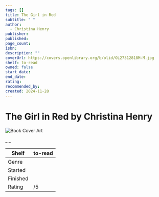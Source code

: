 ```yaml
---
tags: []
title: The Girl in Red
subtitle: " "
author:
  - Christina Henry
publisher:
published:
page_count:
isbn:
description: ""
coverUrl: https://covers.openlibrary.org/b/olid/OL27312818M-M.jpg
shelf: to-read
owned: false
start_date:
end_date:
rating:
recommended_by:
created: 2024-11-28
---
```


# The Girl in Red by Christina Henry

![Book Cover Art](https://covers.openlibrary.org/b/olid/OL27312818M-M.jpg)

_ _

| Shelf | to-read |
| --- | --- |
| Genre |  |
| Started |  |
| Finished |  |
| Rating | /5 |

